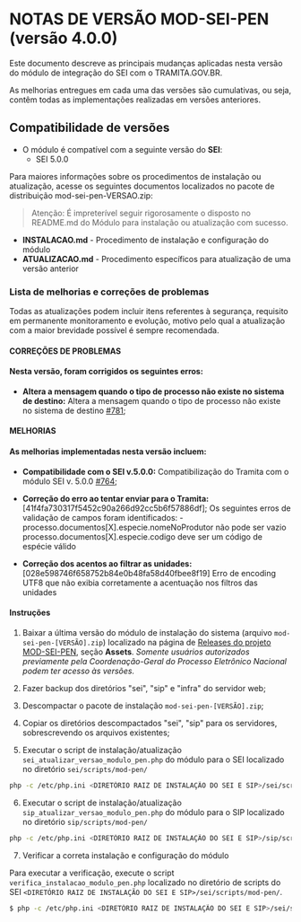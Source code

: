 # NOTAS DE VERSÃO MOD-SEI-PEN (versão 4.0.0)

Este documento descreve as principais mudanças aplicadas nesta versão do módulo de integração do SEI com o TRAMITA.GOV.BR.

As melhorias entregues em cada uma das versões são cumulativas, ou seja, contêm todas as implementações realizadas em versões anteriores.

## Compatibilidade de versões
* O módulo é compatível com a seguinte versão do **SEI**:
  * SEI 5.0.0
    
Para maiores informações sobre os procedimentos de instalação ou atualização, acesse os seguintes documentos localizados no pacote de distribuição mod-sei-pen-VERSAO.zip:
> Atenção: É impreterível seguir rigorosamente o disposto no README.md do Módulo para instalação ou atualização com sucesso.
* **INSTALACAO.md** - Procedimento de instalação e configuração do módulo
* **ATUALIZACAO.md** - Procedimento específicos para atualização de uma versão anterior

### Lista de melhorias e correções de problemas

Todas as atualizações podem incluir itens referentes à segurança, requisito em permanente monitoramento e evolução, motivo pelo qual a atualização com a maior brevidade possível é sempre recomendada.

#### **CORREÇÕES DE PROBLEMAS**

#### Nesta versão, foram corrigidos os seguintes erros:


* **Altera a mensagem quando o tipo de processo não existe no sistema de destino:** Altera a mensagem quando o tipo de processo não existe no sistema de destino  [#781](https://github.com/pengovbr/mod-sei-pen/issues/781);
 
 
#### **MELHORIAS**

#### As melhorias implementadas nesta versão incluem:

* **Compatibilidade com o SEI v.5.0.0:** Compatibilização do Tramita com o módulo SEI v. 5.0.0 [#764](https://github.com/pengovbr/mod-sei-pen/issues/764);

* **Correção do erro ao tentar enviar para o Tramita:** [41f4fa730317f5452c90a266d92cc5b6f57886df];
Os seguintes erros de validação de campos foram identificados: - processo.documentos[X].especie.nomeNoProdutor não pode ser vazio processo.documentos[X].especie.codigo deve ser um código de espécie válido

* **Correção dos acentos ao filtrar as unidades:** [028e598746f658752b84e0b48fa58d40fbee8f19]
Erro de encoding UTF8 que não exibia corretamente a acentuação nos filtros das unidades

#### Instruções

1. Baixar a última versão do módulo de instalação do sistema (arquivo `mod-sei-pen-[VERSÃO].zip`) localizado na página de [Releases do projeto MOD-SEI-PEN](https://github.com/spbgovbr/mod-sei-pen/releases), seção **Assets**. _Somente usuários autorizados previamente pela Coordenação-Geral do Processo Eletrônico Nacional podem ter acesso às versões._

2. Fazer backup dos diretórios "sei", "sip" e "infra" do servidor web;

3. Descompactar o pacote de instalação `mod-sei-pen-[VERSÃO].zip`;

4. Copiar os diretórios descompactados "sei", "sip" para os servidores, sobrescrevendo os arquivos existentes;

5. Executar o script de instalação/atualização `sei_atualizar_versao_modulo_pen.php` do módulo para o SEI localizado no diretório `sei/scripts/mod-pen/`

```bash
php -c /etc/php.ini <DIRETÓRIO RAIZ DE INSTALAÇÃO DO SEI E SIP>/sei/scripts/mod-pen/sei_atualizar_versao_modulo_pen.php
```

6. Executar o script de instalação/atualização `sip_atualizar_versao_modulo_pen.php` do módulo para o SIP localizado no diretório `sip/scripts/mod-pen/`

```bash
php -c /etc/php.ini <DIRETÓRIO RAIZ DE INSTALAÇÃO DO SEI E SIP>/sip/scripts/mod-pen/sip_atualizar_versao_modulo_pen.php
```

7. Verificar a correta instalação e configuração do módulo

Para executar a verificação, execute o script ```verifica_instalacao_modulo_pen.php``` localizado no diretório de scripts do SEI ```<DIRETÓRIO RAIZ DE INSTALAÇÃO DO SEI E SIP>/sei/scripts/mod-pen/```.

```bash
$ php -c /etc/php.ini <DIRETÓRIO RAIZ DE INSTALAÇÃO DO SEI E SIP>/sei/scripts/mod-pen/verifica_instalacao_modulo_pen.php
``` 
